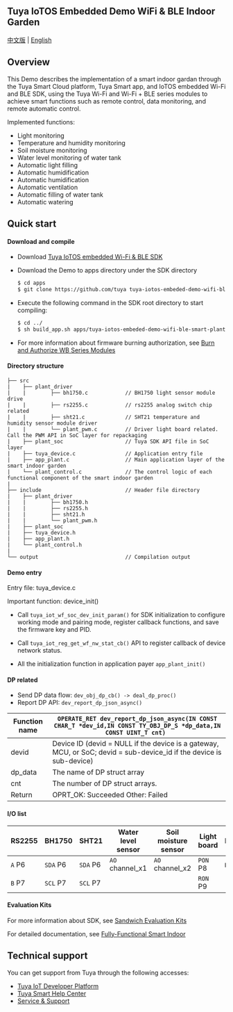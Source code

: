 ## Tuya IoTOS Embedded Demo WiFi & BLE Indoor Garden

[中文版](README_zh.md) | [English](README.md)

## Overview

This Demo describes the implementation of a smart indoor gardan through the Tuya Smart Cloud platform, Tuya Smart app, and IoTOS embedded Wi-Fi and BLE SDK, using the Tuya Wi-Fi and Wi-Fi + BLE series modules to achieve smart functions such as remote control, data monitoring, and remote automatic control.

Implemented functions:

* Light monitoring
* Temperature and humidity monitoring
* Soil moisture monitoring
* Water level monitoring of water tank
* Automatic light filling
* Automatic humidification
* Automatic humidification
* Automatic ventilation
* Automatic filling of water tank
* Automatic watering



## Quick start

#### Download and compile

- Download [Tuya IoTOS embedded Wi-Fi & BLE SDK](https://github.com/tuya/tuya-iotos-embeded-sdk-wifi-ble-bk7231t)

- Download the Demo to apps directory under the SDK directory

   ```bash
   $ cd apps
   $ git clone https://github.com/tuya tuya-iotos-embeded-demo-wifi-ble-smart-planter
   ```

- Execute the following command in the SDK root directory to start compiling:

   ```bash
   $ cd ../
   $ sh build_app.sh apps/tuya-iotos-embeded-demo-wifi-ble-smart-planter tuya-iotos-embeded-demo-wifi-ble-smart-planter 1.0.0
   ```

- For more information about firmware burning authorization, see [Burn and Authorize WB Series Modules](https://developer.tuya.com/en/docs/iot/device-development/burn-and-authorization/burn-and-authorize-wifi-ble-modules/burn-and-authorize-wb-series-modules?id=Ka78f4pttsytd)



#### Directory structure

```
├── src  
|    ├── plant_driver
|    |        ├── bh1750.c            // BH1750 light sensor module drive
|    |        ├── rs2255.c            // rs2255 analog switch chip related
|    |        ├── sht21.c             // SHT21 temperature and humidity sensor module driver
|    |        └── plant_pwm.c         // Driver light board related. Call the PWM API in SoC layer for repackaging 
|    ├── plant_soc                    // Tuya SDK API file in SoC layer
|    ├── tuya_device.c                // Application entry file
|    ├── app_plant.c                  // Main application layer of the smart indoor garden
|    └── plant_control.c              // The control logic of each functional component of the smart indoor garden
|
├── include                           // Header file directory
|    ├── plant_driver
|    |        ├── bh1750.h
|    |        ├── rs2255.h
|    |        ├── sht21.h
|    |        └── plant_pwm.h
|    ├── plant_soc
|    ├── tuya_device.h
|    ├── app_plant.h
|    └── plant_control.h
|
└── output                            // Compilation output
```

#### Demo entry 

Entry file: tuya_device.c

Important function: device_init()

+ Call `tuya_iot_wf_soc_dev_init_param()` for SDK initialization to configure working mode and pairing mode, register callback functions, and save the firmware key and PID.

+ Call `tuya_iot_reg_get_wf_nw_stat_cb()` API to register callback of device network status.

+ All the initialization function in application payer `app_plant_init()`



#### DP related

+ Send DP data flow: `dev_obj_dp_cb() -> deal_dp_proc()`
+ Report DP API: `dev_report_dp_json_async()`

| Function name | `OPERATE_RET dev_report_dp_json_async(IN CONST CHAR_T *dev_id,IN CONST TY_OBJ_DP_S *dp_data,IN CONST UINT_T cnt) ` |
| ------- | ------------------------------------------------------------ |
| devid | Device ID (devid = NULL if the device is a gateway, MCU, or SoC;  devid = sub-device_id if the device is sub-device) |
| dp_data | The name of DP struct array |
| cnt | The number of DP struct arrays. |
| Return | OPRT_OK: Succeeded  Other: Failed |



#### I/O list

| RS2255 | BH1750 | SHT21 | Water level sensor | Soil moisture sensor | Light board | Humidifier | Watering pump | Infrared bulb | Fan | Water tank pump |
| ------ | -------- | -------- | --------------- | --------------- | -------- | ----------- | ----------- | ----------- | ----------- | ----------- |
| `A` P6 | `SDA` P6 | `SDA` P6 | `AO` channel_x1 | `AO` channel_x2 | `PON` P8 | `Relay` P24 | `Relay` P14 | `Relay` P20 | `Relay` P21 | `Relay` P22 |
| `B` P7 | `SCL` P7 | `SCL` P7 |  |  | `RON` P9 |  |  |  |  |  |

#### Evaluation Kits

For more information about SDK, see [Sandwich Evaluation Kits](https://developer.tuya.com/en/docs/iot/device-development/tuya-development-board-kit/tuya-sandwich-evaluation-kits/-tuya-sandwich-evaluation-kits?id=K97o0ixytemvr)

For detailed documentation, see [Fully-Functional Smart Indoor ](https://developer.tuya.com/en/demo/smart-planter)

## Technical support

You can get support from Tuya through the following accesses: 

- [Tuya IoT Developer Platform](https://developer.tuya.com/en/)
- [Tuya Smart Help Center](https://support.tuya.com/en/help)
- [Service & Support](https://service.console.tuya.com/)
